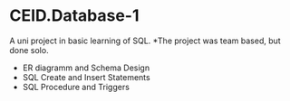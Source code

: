 # CEID.Database-1

A uni project in basic learning of SQL. 
*The project was team based, but done solo.

- ER diagramm and Schema Design
- SQL Create and Insert Statements
- SQL Procedure and Triggers

